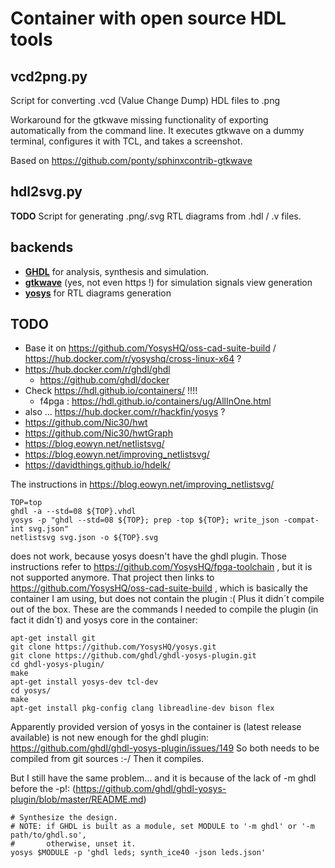 # Container with open source HDL tools

## vcd2png.py
Script for converting .vcd (Value Change Dump) HDL files to .png

Workaround for the gtkwave missing functionality of exporting automatically from the command line. It executes gtkwave on a dummy terminal, configures it with TCL, and takes a screenshot.

Based on https://github.com/ponty/sphinxcontrib-gtkwave

## hdl2svg.py
**TODO**
Script for generating .png/.svg RTL diagrams from .hdl / .v files.

## backends
* [**GHDL**](https://github.com/ghdl/ghdl) for analysis, synthesis and simulation.
* [**gtkwave**](http://gtkwave.sourceforge.net/) (yes, not even https !) for simulation signals view generation 
* [**yosys**](https://github.com/YosysHQ/yosys) for RTL diagrams generation

## TODO
* Base it on https://github.com/YosysHQ/oss-cad-suite-build / https://hub.docker.com/r/yosyshq/cross-linux-x64 ?
* https://hub.docker.com/r/ghdl/ghdl
  * https://github.com/ghdl/docker
* Check https://hdl.github.io/containers/ !!!!
  * f4pga : https://hdl.github.io/containers/ug/AllInOne.html
* also ... https://hub.docker.com/r/hackfin/yosys ?
* https://github.com/Nic30/hwt
* https://github.com/Nic30/hwtGraph
* https://blog.eowyn.net/netlistsvg/
* https://blog.eowyn.net/improving_netlistsvg/
* https://davidthings.github.io/hdelk/



The instructions in https://blog.eowyn.net/improving_netlistsvg/ 
```
TOP=top
ghdl -a --std=08 ${TOP}.vhdl
yosys -p "ghdl --std=08 ${TOP}; prep -top ${TOP}; write_json -compat-int svg.json"
netlistsvg svg.json -o ${TOP}.svg
```
does not work, because yosys doesn't have the ghdl plugin.
Those instructions refer to https://github.com/YosysHQ/fpga-toolchain , but it is not supported anymore. That project then links to https://github.com/YosysHQ/oss-cad-suite-build , which is basically the container I am using, but does not contain the plugin :(
Plus it didn´t compile out of the box. These are the commands I needed to compile the plugin (in fact it didn´t) and yosys core in the container:
 
```
apt-get install git
git clone https://github.com/YosysHQ/yosys.git
git clone https://github.com/ghdl/ghdl-yosys-plugin.git
cd ghdl-yosys-plugin/
make
apt-get install yosys-dev tcl-dev 
cd yosys/
make 
apt-get install pkg-config clang libreadline-dev bison flex
```
Apparently provided version of yosys in the container is (latest release available) is not new enough for the ghdl plugin: https://github.com/ghdl/ghdl-yosys-plugin/issues/149  So both needs to be compiled from git sources :-/ Then it compiles.

But I still have the same problem... and it is because of the lack of -m ghdl before the -p!: (https://github.com/ghdl/ghdl-yosys-plugin/blob/master/README.md)
```
# Synthesize the design.
# NOTE: if GHDL is built as a module, set MODULE to '-m ghdl' or '-m path/to/ghdl.so',
#       otherwise, unset it.
yosys $MODULE -p 'ghdl leds; synth_ice40 -json leds.json'
```

